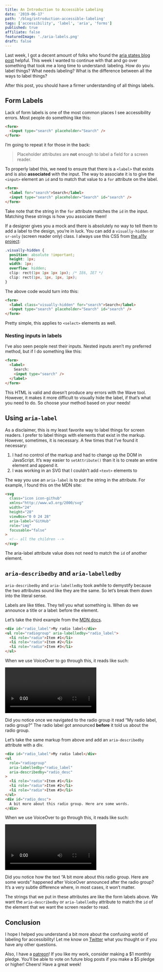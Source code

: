 ```yaml
---
title: An Introduction to Accessible Labeling
date: '2019-06-17'
path: '/blog/introduction-accessible-labeling'
tags: ['accessibility', 'label', 'aria', 'forms']
published: true
affiliate: false
featuredImage: './aria-labels.png'
draft: false
---
```


Last week, I got a decent amount of folks who found the [aria states blog post](/blog/introduction-aria-states) helpful. This week I wanted to continue with that and go over something that took me a long time to understand: labeling. How do you label things? What needs labeling? What is the difference between all the ways to label things?

After this post, you should have a firmer understanding of all things labels.

## Form Labels

Lack of form labels is one of the most common places I see accessibility errors. Most people do something like this:

```html
<form>
  <input type="search" placeholder="Search" />
</form>
```

I’m going to repeat it for those in the back:

> Placeholder attributes are **not** enough to label a field for a screen reader.

To properly label this, we need to ensure that there is a `<label>` that exists and is also **associated** with the input. The way to associate it is to give the `<input>` element an `id` and to match that value to a `for` attribute on the label.

```html
<form>
  <label for="search">Search</label>
  <input type="search" placeholder="Search" id="search" />
</form>
```

Take note that the string in the `for` attribute matches the `id` in the input. Matching these strings is how you associate them!

If a designer gives you a mock and there is absolutely no way to tell them to add a label to the design, you’re in luck. You can add a `visually-hidden` or `sr-only` (screen reader only) class. I always use this CSS from [the a11y project](https://a11yproject.com/posts/how-to-hide-content/):

```css
.visually-hidden {
  position: absolute !important;
  height: 1px;
  width: 1px;
  overflow: hidden;
  clip: rect(1px 1px 1px 1px); /* IE6, IE7 */
  clip: rect(1px, 1px, 1px, 1px);
}
```

The above code would turn into this:

```html
<form>
  <label class="visually-hidden" for="search">Search</label>
  <input type="search" placeholder="Search" id="search" />
</form>
```

Pretty simple, this applies to `<select>` elements as well.

### Nesting inputs in labels

I’ve also seen people nest their inputs. Nested inputs aren’t my preferred method, but if I do something like this:

```html
<form>
  <label>
    Search:
    <input type="search" />
  </label>
</form>
```

This HTML is valid and doesn’t produce any errors with the Wave tool. However, it makes it more difficult to visually hide the label, if that’s what you need to do. So choose your method based on your needs!

## Using `aria-label`

As a disclaimer, this is my least favorite way to label things for screen readers. I prefer to label things with elements that exist in the markup. However, sometimes, it is necessary. A few times that I’ve found it necessary:

1. I had no control of the markup and had to change up the DOM in JavaScript. It’s way easier to `setAttribute()` than it is to create an entire element and append it.
1. I was working in an SVG that I couldn’t add `<text>` elements to

The way you use an `aria-label` is to put the string in the attribute. For example, I found this on the MDN site:

```html
<svg
  class="icon icon-github"
  xmlns="http://www.w3.org/2000/svg"
  width="24"
  height="28"
  viewBox="0 0 24 28"
  aria-label="GitHub"
  role="img"
  focusable="false"
>
  <!-- all the children -->
</svg>
```

The aria-label attribute value does not need to match the `id` of another element.

## `aria-describedby` and `aria-labelledby`

`aria-describedby` and `aria-labelledby` took awhile to demystify because the two attributes sound like they are the same. So let’s break them down into the literal sense.

Labels are like titles. They tell you what something is. When do we announce a title or a label: before the element.

Let’s take the third example from the [MDN docs](https://developer.mozilla.org/en-US/docs/Web/Accessibility/ARIA/ARIA_Techniques/Using_the_aria-labelledby_attribute).

```html
<div id="radio_label">My radio label</div>
<ul role="radiogroup" aria-labelledby="radio_label">
  <li role="radio">Item #1</li>
  <li role="radio">Item #2</li>
  <li role="radio">Item #3</li>
</ul>
```

When we use VoiceOver to go through this, it reads like such:

<video controls>
  <source src="/aria-labelledby.mov" type="video/mp4">
</video>

Did you notice once we navigated to the radio group it read “My radio label, radio group?” The radio label got announced **before** it told us about the radio group.

Let’s take the same markup from above and add an `aria-describedby` attribute with a div.

```html
<div id="radio_label">My radio label</div>
<ul
  role="radiogroup"
  aria-labelledby="radio_label"
  aria-describedby="radio_desc"
>
  <li role="radio">Item #1</li>
  <li role="radio">Item #2</li>
  <li role="radio">Item #3</li>
</ul>
<div id="radio_desc">
  A bit more about this radio group. Here are some words.
</div>
```

When we use VoiceOver to go through this, it reads like such:

<video controls>
  <source src="/aria-describedby.mov" type="video/mp4">
</video>

Did you notice how the text “A bit more about this radio group. Here are some words” happened after VoiceOver announced after the radio group? It’s a very subtle difference where, in most cases, it won’t matter.

The strings that we put in these attributes are like the form labels above. We want the `aria-describedby` or `aria-labelledby` attribute to match the `id` of the element that we want the screen reader to read.

## Conclusion

I hope I helped you understand a bit more about the confusing world of labeling for accessibility! Let me know on [Twitter](https://twitter.com/LittleKope) what you thought or if you have any other questions.

Also, I have a [patreon](https://www.patreon.com/a11ywithlindsey)! If you like my work, consider making a $1 monthly pledge. You’ll be able to vote on future blog posts if you make a \$5 pledge or higher! Cheers! Have a great week!
